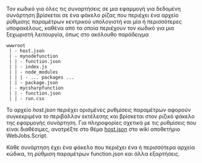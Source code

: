 
Τον κωδικό για όλες τις συναρτήσεις σε μια εφαρμογή για δεδομένη συνάρτηση βρίσκεται σε ένα φάκελο ρίζας που περιέχει ένα αρχείο ρύθμισης παραμέτρων κεντρικού υπολογιστή και μία ή περισσότερες υποφακέλους, καθένα από τα οποία περιέχουν τον κωδικό για μια ξεχωριστή λειτουργία, όπως στο ακόλουθο παράδειγμα

```
wwwroot
 | - host.json
 | - mynodefunction
 | | - function.json
 | | - index.js
 | | - node_modules
 | | | - ... packages ...
 | | - package.json
 | - mycsharpfunction
 | | - function.json
 | | - run.csx
```

Το αρχείο *host.json* περιέχει ορισμένες ρυθμίσεις παραμέτρων αφορούν συγκεκριμένα το περιβάλλον εκτέλεσης και βρίσκεται στον ριζικό φάκελο της εφαρμογής συνάρτηση. Για πληροφορίες σχετικά με τις ρυθμίσεις που είναι διαθέσιμες, ανατρέξτε στο θέμα [host.json](https://github.com/Azure/azure-webjobs-sdk-script/wiki/host.json) στο wiki αποθετήριο WebJobs.Script.

Κάθε συνάρτηση έχει ένα φάκελο που περιέχει ένα ή περισσότερα αρχεία κώδικα, τη ρύθμιση παραμέτρων function.json και άλλα εξαρτήσεις.